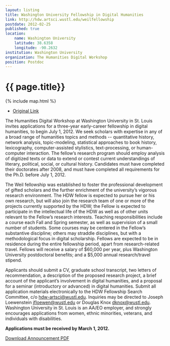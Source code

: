 ```yaml
---
layout: listing
title: Washington University Fellowship in Digital Humanities
link: http://hdw.artsci.wustl.edu/weilfellowship
postdate: 2012-02-25
published: true
location:
    name: Washington University
    latitude: 38.6358
    longitude: -90.2632
institution: Washington University
organization: The Humanities Digital Workshop
position: Postdoc
---
```


# {{ page.title}}

{% include map.html %}


* [Original Link](http://hdw.artsci.wustl.edu/weilfellowship)

The Humanities Digital Workshop at Washington University in St. Louis invites applications for a three-year early-career fellowship in digital humanities, to begin July 1, 2012. We seek scholars with expertise in any of a broad range of humanities topics and methods -- quantitative history, network analysis, topic-modeling, statistical approaches to book history, lexicography, computer-assisted stylistics, text-processing, or human-computer interaction. The fellow’s research program should employ analysis of digitized texts or data to extend or contest current understandings of literary, political, social, or cultural history. Candidates must have completed their doctorates after 2008, and must have completed all requirements for the Ph.D. before July 1, 2012.

The Weil fellowship was established to foster the professional development of gifted scholars and the further enrichment of the university’s vigorous research environment. The HDW fellow is expected to pursue her or his own research, but will also join the research team of one or more of the projects currently supported by the HDW; the Fellow is expected to participate in the intellectual life of the HDW as well as of other units relevant to the Fellow’s research interests. Teaching responsibilities include a course each Fall and Spring semester, as well as supervision of a small number of students. Some courses may be centered in the Fellow’s substantive discipline; others may straddle disciplines, but with a methodological focus in digital scholarship. Fellows are expected to be in residence during the entire fellowship period, apart from research-related travel. Fellows will receive a salary of $60,000 per year, plus Washington University postdoctoral benefits; and a $5,000 annual research/travel stipend.

Applicants should submit a CV, graduate school transcript, two letters of recommendation, a description of the proposed research project, a brief account of the applicant’s involvement in digital humanities, and a proposal for a seminar (introductory or advanced) in digital humanities. Submit all application materials electronically to the HDW Fellowship Search Committee, c/o hdw-artsci@wustl.edu. Inquiries may be directed to Joseph Loewenstein jfloewen@wustl.edu or Douglas Knox dknox@wustl.edu. Washington University in St. Louis is an AA/EO employer, and strongly encourages applications from women, ethnic minorities, veterans, and individuals with disabilities.

**Applications must be received by March 1, 2012.**

[Download Announcement PDF](http://talus.artsci.wustl.edu/Weil_Flyer_HDW.pdf)
